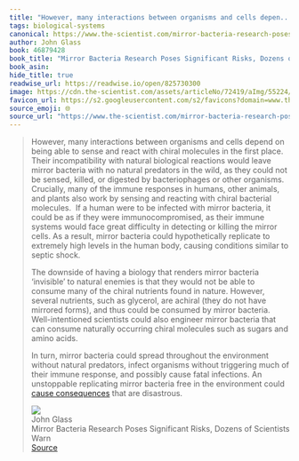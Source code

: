 ```yaml
---
title: "However, many interactions between organisms and cells depen..."
tags: biological-systems
canonical: https://www.the-scientist.com/mirror-bacteria-research-poses-significant-risks-dozens-of-scientists-warn-72419
author: John Glass
book: 46879428
book_title: "Mirror Bacteria Research Poses Significant Risks, Dozens of Scientists Warn"
book_asin: 
hide_title: true
readwise_url: https://readwise.io/open/825730300
image: https://cdn.the-scientist.com/assets/articleNo/72419/aImg/55224/istock-1223670418-800x560-m.jpg
favicon_url: https://s2.googleusercontent.com/s2/favicons?domain=www.the-scientist.com
source_emoji: 🌐
source_url: "https://www.the-scientist.com/mirror-bacteria-research-poses-significant-risks-dozens-of-scientists-warn-72419#:~:text=However%2C%20many%20interactions,that%20are%20disastrous."
---
```


> However, many interactions between organisms and cells depend on being able to sense and react with chiral molecules in the first place. Their incompatibility with natural biological reactions would leave mirror bacteria with no natural predators in the wild, as they could not be sensed, killed, or digested by bacteriophages or other organisms. Crucially, many of the immune responses in humans, other animals, and plants also work by sensing and reacting with chiral bacterial molecules.  If a human were to be infected with mirror bacteria, it could be as if they were immunocompromised, as their immune systems would face great difficulty in detecting or killing the mirror cells. As a result, mirror bacteria could hypothetically replicate to extremely high levels in the human body, causing conditions similar to septic shock.
> 
> The downside of having a biology that renders mirror bacteria ‘invisible’ to natural enemies is that they would not be able to consume many of the chiral nutrients found in nature. However, several nutrients, such as glycerol, are achiral (they do not have mirrored forms), and thus could be consumed by mirror bacteria. Well-intentioned scientists could also engineer mirror bacteria that can consume naturally occurring chiral molecules such as sugars and amino acids.  
> 
> In turn, mirror bacteria could spread throughout the environment without natural predators, infect organisms without triggering much of their immune response, and possibly cause fatal infections. An unstoppable replicating mirror bacteria free in the environment could [cause consequences](https://purl.stanford.edu/cv716pj4036) that are disastrous.
> <div class="quoteback-footer"><div class="quoteback-avatar"><img class="mini-favicon" src="https://s2.googleusercontent.com/s2/favicons?domain=www.the-scientist.com"></div><div class="quoteback-metadata"><div class="metadata-inner"><span style="display:none">FROM:</span><div aria-label="John Glass" class="quoteback-author"> John Glass</div><div aria-label="Mirror Bacteria Research Poses Significant Risks, Dozens of Scientists Warn" class="quoteback-title"> Mirror Bacteria Research Poses Significant Risks, Dozens of Scientists Warn</div></div></div><div class="quoteback-backlink"><a target="_blank" aria-label="go to the full text of this quotation" rel="noopener" href="https://www.the-scientist.com/mirror-bacteria-research-poses-significant-risks-dozens-of-scientists-warn-72419#:~:text=However%2C%20many%20interactions,that%20are%20disastrous." class="quoteback-arrow"> Source</a></div></div>